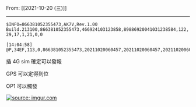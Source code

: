From: [[2021-10-20 (三)]]

---

```$INFO=866381052355473,AK7V,Rev.1.00 Build.213100,866381052355473,466924103123858,89886920041031238584,122,29,17,1,21,0,0```

```
[14:04:58] @P,34EF,113,0,866381052355473,20211020060457,20211020060457,20211020060457,121563005,25082551,0,0,0,6,0,0,0,0,,2000,2000,
```

插 4G sim 確定可以發報

GPS 可以定得到位

OP1 可以觸發

<a href="https://imgur.com/aHBHCXA"><img src="https://i.imgur.com/aHBHCXA.png" title="source: imgur.com" /></a>

